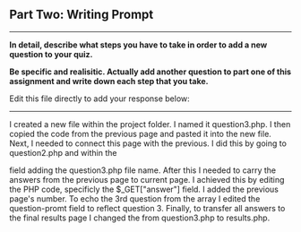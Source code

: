 ## Part Two: Writing Prompt

---

**In detail, describe what steps you have to take in order to add a new question to your quiz.**

**Be specific and realisitic. Actually add another question to part one of this assignment and write down each step that you take.**

Edit this file directly to add your response below:

---

<!-- Your response goes here. -->
I created a new file within the project folder. I named it question3.php. I then copied the code from the previous page and pasted it into the new file. Next, I needed to connect this page with the previous. I did this by going to question2.php and within the <form action> field adding the question3.php file name. After this I needed to carry the answers from the previous page to current page. I achieved this by editing the PHP code, specificly the $_GET["answer"] field. I added the previous page's number. To echo the 3rd question from the array I edited the question-promt field to reflect question 3. Finally, to transfer all answers to the final results page I changed the <form action> from question3.php to results.php.